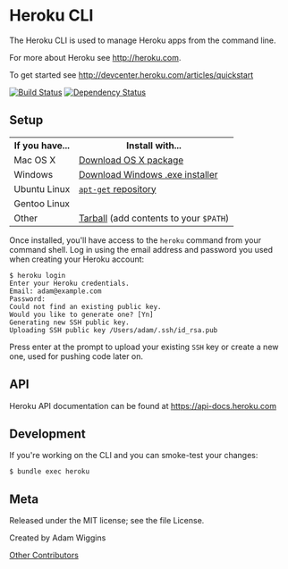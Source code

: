Heroku CLI
==========

The Heroku CLI is used to manage Heroku apps from the command line.

For more about Heroku see <http://heroku.com>.

To get started see <http://devcenter.heroku.com/articles/quickstart>

[![Build Status](https://secure.travis-ci.org/heroku/heroku.png)](http://travis-ci.org/heroku/heroku)
[![Dependency Status](https://gemnasium.com/heroku/heroku.png)](https://gemnasium.com/heroku/heroku)

Setup
-----

<table>
  <tr>
    <th>If you have...</th>
    <th>Install with...</th>
  </tr>
  <tr>
    <td>Mac OS X</td>
    <td style="text-align: left"><a href="http://toolbelt.herokuapp.com/osx/download">Download OS X package</a></td>
  </tr>
  <tr>
    <td>Windows</td>
    <td style="text-align: left"><a href="http://toolbelt.herokuapp.com/windows/download">Download Windows .exe installer</a></td>
  </tr>
  <tr>
    <td>Ubuntu Linux</td>
    <td style="text-align: left"><a href="http://toolbelt.herokuapp.com/linux/readme"><code>apt-get</code> repository</a></td>
  </tr>
  <tr>
    <td>Gentoo Linux</td>
    <td style="text-align: left"><a href="https://github.com/rpisarev/heroku/blob/gentoo/gentoo/heroku-2.39.4.ebuild"</a></td>
  </tr>
  <tr>
    <td>Other</td>
    <td style="text-align: left"><a href="http://assets.heroku.com/heroku-client/heroku-client.tgz">Tarball</a> (add contents to your <code>$PATH</code>)</td>
  </tr>
</table>

Once installed, you'll have access to the `heroku` command from your command shell.  Log in using the email address and password you used when creating your Heroku account:

    $ heroku login
    Enter your Heroku credentials.
    Email: adam@example.com
    Password:
    Could not find an existing public key.
    Would you like to generate one? [Yn]
    Generating new SSH public key.
    Uploading SSH public key /Users/adam/.ssh/id_rsa.pub

Press enter at the prompt to upload your existing `SSH` key or create a new one, used for pushing code later on.

API
---

Heroku API documentation can be found at <https://api-docs.heroku.com>

Development
-----------

If you're working on the CLI and you can smoke-test your changes:

    $ bundle exec heroku

Meta
----

Released under the MIT license; see the file License.

Created by Adam Wiggins

[Other Contributors](https://github.com/heroku/heroku/contributors)
